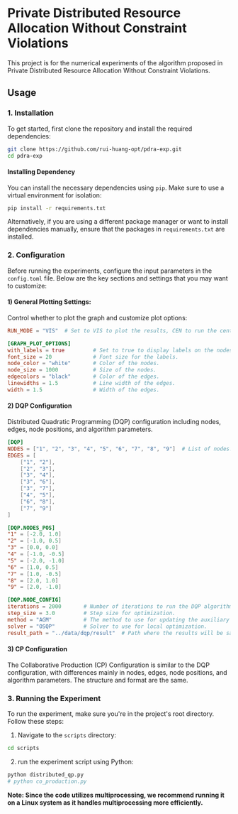 # Private Distributed Resource Allocation Without Constraint Violations

This project is for the numerical experiments of the algorithm proposed in Private Distributed Resource Allocation Without Constraint Violations.

## Usage
### 1. Installation
To get started, first clone the repository and install the required dependencies:
```bash
git clone https://github.com/rui-huang-opt/pdra-exp.git
cd pdra-exp
```

#### Installing Dependency
You can install the necessary dependencies using `pip`.
 Make sure to use a virtual environment for isolation:
 ```bash
 pip install -r requirements.txt
 ```
Alternatively, if you are using a different package manager or want to install dependencies manually, ensure that the packages in `requirements.txt` are installed.
### 2. Configuration
Before running the experiments, configure the input parameters in the `config.toml` file.
Below are the key sections and settings that you may want to customize:
#### 1) General Plotting Settings:
Control whether to plot the graph and customize plot options:
```toml
RUN_MODE = "VIS"  # Set to VIS to plot the results, CEN to run the centralized optimization, DIS to run the distributed optimziation.

[GRAPH_PLOT_OPTIONS]
with_labels = true         # Set to true to display labels on the nodes.
font_size = 20             # Font size for the labels.
node_color = "white"       # Color of the nodes.
node_size = 1000           # Size of the nodes.
edgecolors = "black"       # Color of the edges.
linewidths = 1.5           # Line width of the edges.
width = 1.5                # Width of the edges.
```
#### 2) DQP Configuration
Distributed Quadratic Programming (DQP) configuration including nodes, edges, node positions, and algorithm parameters.
```toml
[DQP]
NODES = ["1", "2", "3", "4", "5", "6", "7", "8", "9"]  # List of nodes.
EDGES = [
    ["1", "2"],
    ["2", "3"],
    ["3", "4"],
    ["3", "6"],
    ["3", "7"],
    ["4", "5"],
    ["6", "8"],
    ["7", "9"]
]

[DQP.NODES_POS]
"1" = [-2.0, 1.0]
"2" = [-1.0, 0.5]
"3" = [0.0, 0.0]
"4" = [-1.0, -0.5]
"5" = [-2.0, -1.0]
"6" = [1.0, 0.5]
"7" = [1.0, -0.5]
"8" = [2.0, 1.0]
"9" = [2.0, -1.0]

[DQP.NODE_CONFIG]
iterations = 2000       # Number of iterations to run the DQP algorithm.
step_size = 3.0         # Step size for optimization.
method = "AGM"          # The method to use for updating the auxiliary variable.
solver = "OSQP"         # Solver to use for local optimization.
result_path = "../data/dqp/result"  # Path where the results will be saved.
```
#### 3) CP Configuration
The Collaborative Production (CP) Configuration is similar to the DQP configuration, with differences mainly in nodes, edges, node positions, and algorithm parameters. The structure and format are the same.

### 3. Running the Experiment
To run the experiment, make sure you're in the project's root directory. Follow these steps:

1. Navigate to the `scripts` directory:
```bash
cd scripts
``` 

2. run the experiment script using Python:
```bash
python distributed_qp.py
# python co_production.py
```

**Note: Since the code utilizes multiprocessing, we recommend running it on a Linux system as it handles multiprocessing more efficiently.**